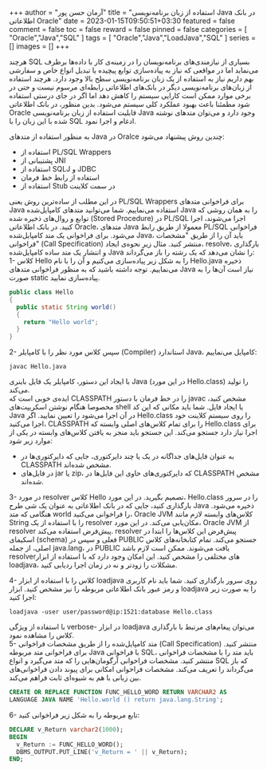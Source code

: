 +++
author = "آرمان حسن پور"
title = "استفاده از زبان برنامه‌نویسی Java در بانک اطلاعاتی Oracle" 
date = 2023-01-15T09:50:51+03:30
featured = false
comment = false
toc = false
reward = false
pinned = false
categories = [
	"Oracle","Java","SQL"
]
tags = [
    "Oracle","Java","LoadJava","SQL"
]
series = []
images = []
+++

هرچند SQL بسیاری از نیازمندی‌های برنامه‌نویسان را در زمینه‌ی کار با داده‌ها برطرف می‌نماید اما در مواقعی که نیاز به پیاده‌سازی توابع پیچیده یا تبدیل انواع خاص و سفارشی بهم داریم نیاز به استفاده از یک زبان‌ برنامه‌نویسی سطح بالا وجود دارد. هرچند استفاده از زبان‌های برنامه‌نویسی دیگر در بانک‌های اطلاعاتی رابطه‌ای مرسوم نیست و حتی در برخی موارد ممکن است کارایی سیستم را کاهش دهد اما اگر در جای درستی استفاده شود مطمئنا باعث بهبود عملکرد کلی سیستم می‌شود. بدین منظور، در بانک اطلاعاتی Oracle قابلیت استفاده از زبان برنامه‌نویسی Java وجود دارد و می‌توان متدهای نوشته شده با این زبان را با SQL ادغام و اجرا نمود.
<!--more-->
به منظور استفاده از متدهای Java در Oralce چندین روش پیشنهاد می‌شود:
-	استفاده از PL/SQL Wrappers
-	پشتیبانی از JNI
-	استفاده از SQLJ و JDBC 
-	استفاده از رابط خط فرمان
-	استفاده از Stub در سمت کلاینت


در این مطلب از ساده‌ترین روش یعنی PL/SQL Wrappers برای فراخوانی متدهای Java استفاده می‌نماییم. شما می‌توانید متدهای کامپایل‌شده Java را به همان روشی که توابع و روال‌های ذخیره شده (Stored Procedure) در PL/SQL اجرا می‌شوند، اجرا کنید. در بانک اطلاعاتی Oracle، متدهای Java معمولا از طریق رابط PL/SQL فراخوانی می‌شود. 
برای فراخوانی یک متد کامپایل‌شده Java، باید آن را از طریق "مشخصات فراخوانی" (Call Specification) منتشر کنید. مثال زیر نحوه‌ی ایجاد، resolve، بارگذاری و انتشار یک متد ساده کامپایل‌شده Java را نشان می‌دهد که یک رشته را باز می‌گرداند:
<br>
1-	کلاس Hello را به شکل زیر پیاده‌سازی می‌کنیم و آن را با نام Hello.java ذخیره می‌نماییم. توجه داشته باشید که به منظور فراخوانی متدهای Java نیاز است آن‌ها را به صورت static پیاده‌سازی نمایید.
```Java
public class Hello
{
  public static String world()
  {
    return "Hello world";
  }
}
```
2-	سپس کلاس مورد نظر را با کامپایلر (Compiler) استاندارد Java، کامپایل می‌نماییم:
```
javac Hello.java
```
با ایجاد این دستور، کامپایلر یک فایل باینری Java (در این مورد Hello.class) را تولید می‌کند.
<br>
ایده‌ی خوبی است که CLASSPATH را در خط فرمان با دستور javac مشخص کنید، مخصوصا هنگام نوشتن اسکریپت‌های shell یا ایجاد فایل. شما باید مکانی که این کد Java در آن اجرا می‌شود را تعیین نمایید. اگر Hello.class را روی سیستم کلاینت خود اجرا می‌کنید، CLASSPATH را برای تمام کلاس‌های اصلی وابسته که Hello.class برای اجرا نیاز دارد جستجو می‌کند. این جستجو باید منجر به یافتن کلاس‌های وابسته در یکی از موارد زیر شود:
-	به عنوان فایل‌های جداگانه در یک یا چند دایرکتوری، جایی که دایرکتوری‌ها در CLASSPATH مشخص شده‌اند.
-	در فایل‌های jar یا zip، که دایرکتوری‌های حاوی این فایل‌ها در CLASSPATH مشخص شده‌اند.

3-	در مورد resolver کلاس Hello تصمیم بگیرید. در این مورد، Hello.class را در سرور بارگذاری کنید، جایی که در بانک اطلاعاتی به عنوان یک شی طرح Java ذخیره می‌شود. هنگامی که متد world را فراخوانی می‌کنید، Oracle JVM کلاس‌های وابسته لازم مانند String را با استفاده از یک resolver مکان‌یابی می‌کند. در این مورد، Oracle JVM از resolver پیش‌فرض استفاده می‌کند. resolver پیش‌فرض این کلاس‌ها را ابتدا در اسکیمای (schema) فعلی و سپس در PUBLIC جستجو می‌کند. تمام کتابخانه‌های کلاس اصلی، از جمله java.lang، در PUBLIC یافت می‌شوند. ممکن است لازم باشد resolverهای مختلفی را مشخص کنید. این امکان وجود دارد که با استفاده از ابزار loadjava، مشکلات را زودتر و نه در زمان اجرا ردیابی کنید.

4-	کلاس را با استفاده از ابزار loadjava روی سرور بارگذاری کنید. شما باید نام کاربری و رمز عبور بانک اطلاعاتی مربوطه را نیز مشخص کنید. ابزار loadjava را به صورت زیر اجرا کنید:
```
loadjava -user user/password@ip:1521:database Hello.class
```
با استفاده از ویژگی verbose- در ابزار loadjava می‌توان پیغام‌های مرتبط با بارگذاری کلاس را مشاهده نمود.
<br>
5-	متد کامپایل‌شده را از طریق مشخصات فراخوانی (Call Specification) منتشر کنید. برای فراخوانی متد مربوطه Java با فراخوانی SQL، باید متد را با مشخصات فراخوانی منتشر کنید. مشخصات فراخوانی آرگومان‌هایی را که متد می‌گیرد و انواع SQL که باز می‌گرداند را تعریف می‌کند. مشخصات فراخوانی امکانی برای پیوند دادن فراخوانی‌های بین زبانی با هم به شیوه‌ای ثابت فراهم می‌کند.
```SQL
CREATE OR REPLACE FUNCTION FUNC_HELLO_WORD RETURN VARCHAR2 AS
LANGUAGE JAVA NAME 'Hello.world () return java.lang.String';
```
6-	تابع مربوطه را به شکل زیر فراخوانی کنید:
```SQL
DECLARE v_Return varchar2(1000);
BEGIN
  v_Return := FUNC_HELLO_WORD();  
  DBMS_OUTPUT.PUT_LINE('v_Return = ' || v_Return);
END;
```


